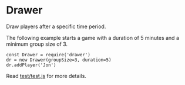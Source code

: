 # Drawer

Draw players after a specific time period.

The following example starts a game with a duration of 5 minutes and a minimum
group size of 3.
```
const Drawer = require('drawer')
dr = new Drawer(groupSize=3, duration=5)
dr.addPlayer('Jon')
```

Read [test/test.js](test/test.js) for more details.
